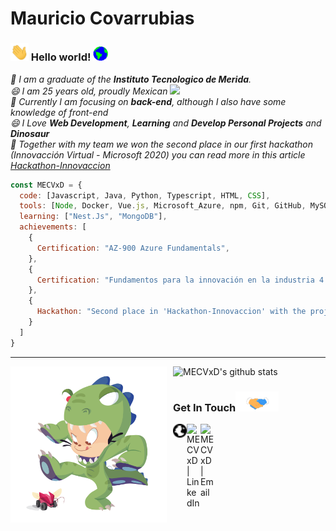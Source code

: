 # Mauricio Covarrubias

### <img src="https://github.com/SatYu26/SatYu26/blob/master/Assets/Hi.gif" width="29px"> Hello world!&nbsp;<img src="https://github.com/SatYu26/SatYu26/blob/master/Assets/Earth.gif" width="24px">

<p>
  <em>
    🌱 I am a graduate of the <b>Instituto Tecnologico de Merida</b>. <br>
    😄 I am 25 years old, proudly Mexican <img src="http://edu.jalisco.gob.mx/probemjal/sites/edu.jalisco.gob.mx.probemjal/files/mexico.svg" width="20px"><br>
    🤔 Currently I am focusing on <b>back-end</b>, although I also have some knowledge of front-end<br>
    😄 I Love <b>Web Development</b>, <b>Learning</b> and <b>Develop Personal Projects</b> and <b>Dinosaur</b><br>
    🔭 Together with my team we won the second place in our first hackathon (Innovacción Virtual - Microsoft 2020) you can read more in this article <a href="https://wildentrepreneur.org/conoce-a-los-ganadores-del-mega-hackathon-de-innovaccion-virtual/">Hackathon-Innovaccion</a>
  </em>  
</p>

<!--
**MECVxD/MECVxD** is a ✨ _special_ ✨ repository because its `README.md` (this file) appears on your GitHub profile.

Here are some ideas to get you started:

- 🔭 I’m currently working on ...
- 🌱 I’m currently learning ...
- 👯 I’m looking to collaborate on ...
- 🤔 I’m looking for help with ...
- 💬 Ask me about ...
- 📫 How to reach me: ...
- 😄 Pronouns: ...
- ⚡ Fun fact: ...

-->

```Javascript
const MECVxD = {
  code: [Javascript, Java, Python, Typescript, HTML, CSS],
  tools: [Node, Docker, Vue.js, Microsoft_Azure, npm, Git, GitHub, MySQL],
  learning: ["Nest.Js", "MongoDB"],
  achievements: [
    {
      Certification: "AZ-900 Azure Fundamentals",
    },
    {
      Certification: "Fundamentos para la innovación en la industria 4.0 con tecnologías Microsoft"
    },
    {
      Hackathon: "Second place in 'Hackathon-Innovaccion' with the project 'Rhythm Practice'"
    }
  ]
}
```

---

![MECVxD's github stats](https://github-readme-stats.vercel.app/api?username=MECVxD&count_private=true&show_icons=true&theme=tokyonight&include_all_commits=true)<img src="https://github.com/SatYu26/SatYu26/blob/master/Assets/dinotocat.png" alt="dinoctocat" style="float: left; margin-right: 10px;" width="250px" />

### Get In Touch<img src="https://github.com/SatYu26/SatYu26/blob/master/Assets/Handshake.gif" height="32px">

[<img align="left" alt="MECVxD" width="22px" src="https://raw.githubusercontent.com/iconic/open-iconic/master/svg/globe.svg" />][website]
[<img align="left" alt="MECVxD | LinkedIn" width="22px" src="https://cdn.jsdelivr.net/npm/simple-icons@v3/icons/linkedin.svg" />][linkedin]
[<img align="left" alt="MECVxD | Email" width="22px" src="https://cdn.jsdelivr.net/npm/simple-icons@3.13.0/icons/gmail.svg" />][email]

[website]: https://mecvxd.github.io/
[linkedin]: https://www.linkedin.com/in/mauricio-covarrubias/
[email]: mauricioecovarrubias@hotmail.com
